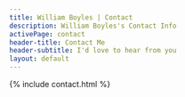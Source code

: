 ```yaml
---
title: William Boyles | Contact
description: William Boyles's Contact Info
activePage: contact
header-title: Contact Me
header-subtitle: I'd love to hear from you
layout: default
---
```


{% include contact.html %}
